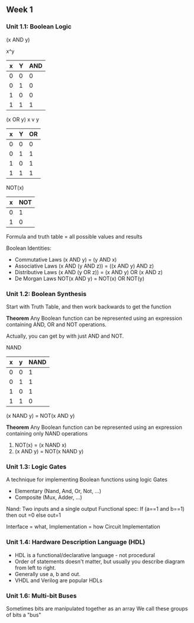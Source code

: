 ## Week 1

### Unit 1.1: Boolean Logic

(x AND y)

x^y

x | Y | AND
--|---|----
0 | 0 | 0
0 | 1 | 0
1 | 0 | 0
1 | 1 | 1

(x OR y)
x v y

x | Y | OR
--|---|----
0 | 0 | 0
0 | 1 | 1
1 | 0 | 1
1 | 1 | 1

NOT(x)

x|NOT|
--|--|
0|1
1|0

Formula and truth table = all possible values and results

Boolean Identities:
* Commutative Laws (x AND y) = (y AND x)
* Associative Laws (x AND (y AND z)) = ((x AND y) AND z)
* Distributive Laws (x AND (y OR z)) = (x AND y) OR (x AND z)
* De Morgan Laws NOT(x AND y) = NOT(x) OR NOT(y)

### Unit 1.2: Boolean Synthesis
Start with Truth Table, and then work backwards to get the function

**Theorem** Any Boolean function can be represented using an expression
containing AND, OR and NOT operations.

Actually, you can get by with just AND and NOT.

NAND

x|y|NAND
---|---|---|
0|0|1
0|1|1
1|0|1
1|1|0

(x NAND y) = NOT(x AND y)

**Theorem** Any Boolean function can be represented using an expression containing only NAND operations

1. NOT(x) = (x NAND x)
2. (x AND y) = NOT(x NAND y)

### Unit 1.3: Logic Gates
A technique for implementing Boolean functions using logic Gates
* Elementary (Nand, And, Or, Not, ...)
* Composite (Mux, Adder, ...)

Nand: Two inputs and a single output
Functional spec: If (a==1 and b==1) then out =0 else out=1

Interface = what, Implementation = how
Circuit Implementation

### Unit 1.4: Hardware Description Language (HDL)
* HDL is a functional/declarative language - not procedural
* Order of statements doesn't matter, but usually you describe diagram from left to right.
* Generally use a, b and out.
* VHDL and Verilog are popular HDLs

### Unit 1.6: Multi-bit Buses
Sometimes bits are manipulated together as an array
We call these  groups of bits a "bus"
